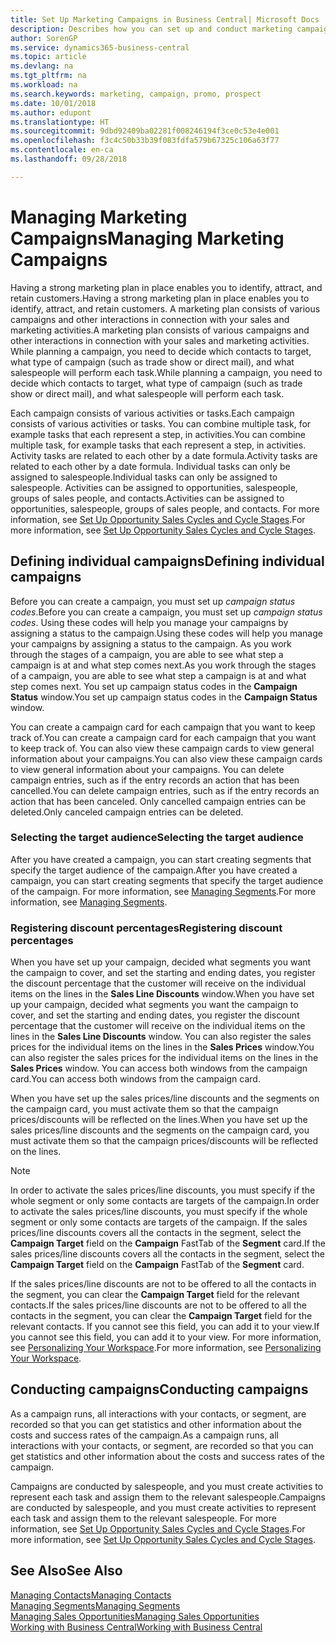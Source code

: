 ```yaml
---
title: Set Up Marketing Campaigns in Business Central| Microsoft Docs
description: Describes how you can set up and conduct marketing campaigns in Business Central to help you identify and attract prospects and retain customers.
author: SorenGP
ms.service: dynamics365-business-central
ms.topic: article
ms.devlang: na
ms.tgt_pltfrm: na
ms.workload: na
ms.search.keywords: marketing, campaign, promo, prospect
ms.date: 10/01/2018
ms.author: edupont
ms.translationtype: HT
ms.sourcegitcommit: 9dbd92409ba02281f008246194f3ce0c53e4e001
ms.openlocfilehash: f3c4c50b33b39f083fdfa579b67325c106a63f77
ms.contentlocale: en-ca
ms.lasthandoff: 09/28/2018

---
```

# <a name="managing-marketing-campaigns"></a><span data-ttu-id="21616-103">Managing Marketing Campaigns</span><span class="sxs-lookup"><span data-stu-id="21616-103">Managing Marketing Campaigns</span></span>
<span data-ttu-id="21616-104">Having a strong marketing plan in place enables you to identify, attract, and retain customers.</span><span class="sxs-lookup"><span data-stu-id="21616-104">Having a strong marketing plan in place enables you to identify, attract, and retain customers.</span></span> <span data-ttu-id="21616-105">A marketing plan consists of various campaigns and other interactions in connection with your sales and marketing activities.</span><span class="sxs-lookup"><span data-stu-id="21616-105">A marketing plan consists of various campaigns and other interactions in connection with your sales and marketing activities.</span></span> <span data-ttu-id="21616-106">While planning a campaign, you need to decide which contacts to target, what type of campaign (such as trade show or direct mail), and what salespeople will perform each task.</span><span class="sxs-lookup"><span data-stu-id="21616-106">While planning a campaign, you need to decide which contacts to target, what type of campaign (such as trade show or direct mail), and what salespeople will perform each task.</span></span>

<span data-ttu-id="21616-107">Each campaign consists of various activities or tasks.</span><span class="sxs-lookup"><span data-stu-id="21616-107">Each campaign consists of various activities or tasks.</span></span> <span data-ttu-id="21616-108">You can combine multiple task, for example tasks that each represent a step, in activities.</span><span class="sxs-lookup"><span data-stu-id="21616-108">You can combine multiple task, for example tasks that each represent a step, in activities.</span></span> <span data-ttu-id="21616-109">Activity tasks are related to each other by a date formula.</span><span class="sxs-lookup"><span data-stu-id="21616-109">Activity tasks are related to each other by a date formula.</span></span> <span data-ttu-id="21616-110">Individual tasks can only be assigned to salespeople.</span><span class="sxs-lookup"><span data-stu-id="21616-110">Individual tasks can only be assigned to salespeople.</span></span> <span data-ttu-id="21616-111">Activities can be assigned to opportunities, salespeople, groups of sales people, and contacts.</span><span class="sxs-lookup"><span data-stu-id="21616-111">Activities can be assigned to opportunities, salespeople, groups of sales people, and contacts.</span></span> <span data-ttu-id="21616-112">For more information, see [Set Up Opportunity Sales Cycles and Cycle Stages](marketing-how-setup-opportunity-sales-cycles-stages.md).</span><span class="sxs-lookup"><span data-stu-id="21616-112">For more information, see [Set Up Opportunity Sales Cycles and Cycle Stages](marketing-how-setup-opportunity-sales-cycles-stages.md).</span></span>

## <a name="defining-individual-campaigns"></a><span data-ttu-id="21616-113">Defining individual campaigns</span><span class="sxs-lookup"><span data-stu-id="21616-113">Defining individual campaigns</span></span>
<span data-ttu-id="21616-114">Before you can create a campaign, you must set up *campaign status codes*.</span><span class="sxs-lookup"><span data-stu-id="21616-114">Before you can create a campaign, you must set up *campaign status codes*.</span></span> <span data-ttu-id="21616-115">Using these codes will help you manage your campaigns by assigning a status to the campaign.</span><span class="sxs-lookup"><span data-stu-id="21616-115">Using these codes will help you manage your campaigns by assigning a status to the campaign.</span></span> <span data-ttu-id="21616-116">As you work through the stages of a campaign, you are able to see what step a campaign is at and what step comes next.</span><span class="sxs-lookup"><span data-stu-id="21616-116">As you work through the stages of a campaign, you are able to see what step a campaign is at and what step comes next.</span></span> <span data-ttu-id="21616-117">You set up campaign status codes in the **Campaign Status** window.</span><span class="sxs-lookup"><span data-stu-id="21616-117">You set up campaign status codes in the **Campaign Status** window.</span></span>

<span data-ttu-id="21616-118">You can create a campaign card for each campaign that you want to keep track of.</span><span class="sxs-lookup"><span data-stu-id="21616-118">You can create a campaign card for each campaign that you want to keep track of.</span></span> <span data-ttu-id="21616-119">You can also view these campaign cards to view general information about your campaigns.</span><span class="sxs-lookup"><span data-stu-id="21616-119">You can also view these campaign cards to view general information about your campaigns.</span></span>
<span data-ttu-id="21616-120">You can delete campaign entries, such as if the entry records an action that has been cancelled.</span><span class="sxs-lookup"><span data-stu-id="21616-120">You can delete campaign entries, such as if the entry records an action that has been canceled.</span></span> <span data-ttu-id="21616-121">Only cancelled campaign entries can be deleted.</span><span class="sxs-lookup"><span data-stu-id="21616-121">Only canceled campaign entries can be deleted.</span></span>

### <a name="selecting-the-target-audience"></a><span data-ttu-id="21616-122">Selecting the target audience</span><span class="sxs-lookup"><span data-stu-id="21616-122">Selecting the target audience</span></span>
<span data-ttu-id="21616-123">After you have created a campaign, you can start creating segments that specify the target audience of the campaign.</span><span class="sxs-lookup"><span data-stu-id="21616-123">After you have created a campaign, you can start creating segments that specify the target audience of the campaign.</span></span> <span data-ttu-id="21616-124">For more information, see [Managing Segments](marketing-segments.md).</span><span class="sxs-lookup"><span data-stu-id="21616-124">For more information, see [Managing Segments](marketing-segments.md).</span></span>

### <a name="registering-discount-percentages"></a><span data-ttu-id="21616-125">Registering discount percentages</span><span class="sxs-lookup"><span data-stu-id="21616-125">Registering discount percentages</span></span>
<span data-ttu-id="21616-126">When you have set up your campaign, decided what segments you want the campaign to cover, and set the starting and ending dates, you register the discount percentage that the customer will receive on the individual items on the lines in the **Sales Line Discounts** window.</span><span class="sxs-lookup"><span data-stu-id="21616-126">When you have set up your campaign, decided what segments you want the campaign to cover, and set the starting and ending dates, you register the discount percentage that the customer will receive on the individual items on the lines in the **Sales Line Discounts** window.</span></span> <span data-ttu-id="21616-127">You can also register the sales prices for the individual items on the lines in the **Sales Prices** window.</span><span class="sxs-lookup"><span data-stu-id="21616-127">You can also register the sales prices for the individual items on the lines in the **Sales Prices** window.</span></span> <span data-ttu-id="21616-128">You can access both windows from the campaign card.</span><span class="sxs-lookup"><span data-stu-id="21616-128">You can access both windows from the campaign card.</span></span>

 <span data-ttu-id="21616-129">When you have set up the sales prices/line discounts and the segments on the campaign card, you must activate them so that the campaign prices/discounts will be reflected on the lines.</span><span class="sxs-lookup"><span data-stu-id="21616-129">When you have set up the sales prices/line discounts and the segments on the campaign card, you must activate them so that the campaign prices/discounts will be reflected on the lines.</span></span>

> [!NOTE]  
>   <span data-ttu-id="21616-130">In order to activate the sales prices/line discounts, you must specify if the whole segment or only some contacts are targets of the campaign.</span><span class="sxs-lookup"><span data-stu-id="21616-130">In order to activate the sales prices/line discounts, you must specify if the whole segment or only some contacts are targets of the campaign.</span></span> <span data-ttu-id="21616-131">If the sales prices/line discounts covers all the contacts in the segment, select the **Campaign Target** field on the **Campaign** FastTab of the **Segment** card.</span><span class="sxs-lookup"><span data-stu-id="21616-131">If the sales prices/line discounts covers all the contacts in the segment, select the **Campaign Target** field on the **Campaign** FastTab of the **Segment** card.</span></span>

<span data-ttu-id="21616-132">If the sales prices/line discounts are not to be offered to all the contacts in the segment, you can clear the **Campaign Target** field for the relevant contacts.</span><span class="sxs-lookup"><span data-stu-id="21616-132">If the sales prices/line discounts are not to be offered to all the contacts in the segment, you can clear the **Campaign Target** field for the relevant contacts.</span></span> <span data-ttu-id="21616-133">If you cannot see this field, you can add it to your view.</span><span class="sxs-lookup"><span data-stu-id="21616-133">If you cannot see this field, you can add it to your view.</span></span> <span data-ttu-id="21616-134">For more information, see [Personalizing Your Workspace](ui-personalization-user.md).</span><span class="sxs-lookup"><span data-stu-id="21616-134">For more information, see [Personalizing Your Workspace](ui-personalization-user.md).</span></span>

## <a name="conducting-campaigns"></a><span data-ttu-id="21616-135">Conducting campaigns</span><span class="sxs-lookup"><span data-stu-id="21616-135">Conducting campaigns</span></span>
<span data-ttu-id="21616-136">As a campaign runs, all interactions with your contacts, or segment, are recorded so that you can get statistics and other information about the costs and success rates of the campaign.</span><span class="sxs-lookup"><span data-stu-id="21616-136">As a campaign runs, all interactions with your contacts, or segment, are recorded so that you can get statistics and other information about the costs and success rates of the campaign.</span></span>

<span data-ttu-id="21616-137">Campaigns are conducted by salespeople, and you must create activities to represent each task and assign them to the relevant salespeople.</span><span class="sxs-lookup"><span data-stu-id="21616-137">Campaigns are conducted by salespeople, and you must create activities to represent each task and assign them to the relevant salespeople.</span></span> <span data-ttu-id="21616-138">For more information, see [Set Up Opportunity Sales Cycles and Cycle Stages](marketing-how-setup-opportunity-sales-cycles-stages.md).</span><span class="sxs-lookup"><span data-stu-id="21616-138">For more information, see [Set Up Opportunity Sales Cycles and Cycle Stages](marketing-how-setup-opportunity-sales-cycles-stages.md).</span></span>

## <a name="see-also"></a><span data-ttu-id="21616-139">See Also</span><span class="sxs-lookup"><span data-stu-id="21616-139">See Also</span></span>
[<span data-ttu-id="21616-140">Managing Contacts</span><span class="sxs-lookup"><span data-stu-id="21616-140">Managing Contacts</span></span>](marketing-contacts.md)  
[<span data-ttu-id="21616-141">Managing Segments</span><span class="sxs-lookup"><span data-stu-id="21616-141">Managing Segments</span></span>](marketing-segments.md)  
[<span data-ttu-id="21616-142">Managing Sales Opportunities</span><span class="sxs-lookup"><span data-stu-id="21616-142">Managing Sales Opportunities</span></span>](marketing-manage-sales-opportunities.md)  
[<span data-ttu-id="21616-143">Working with Business Central</span><span class="sxs-lookup"><span data-stu-id="21616-143">Working with Business Central</span></span>](ui-work-product.md)  

